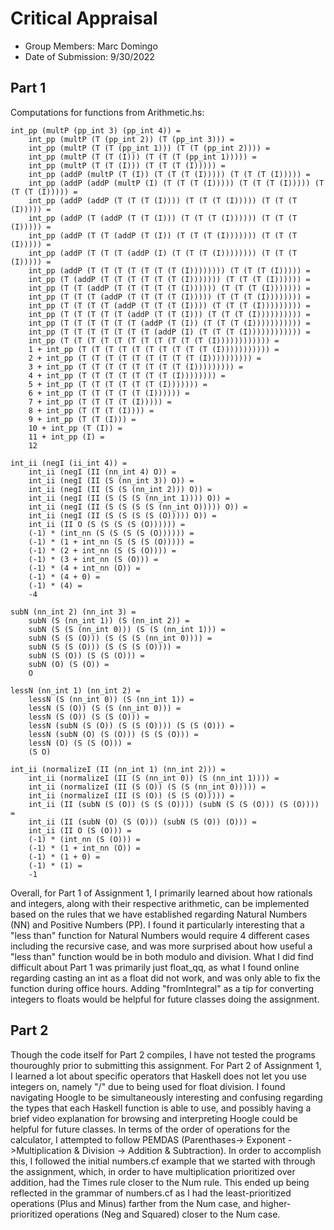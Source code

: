 ﻿# Critical Appraisal

- Group Members: Marc Domingo
- Date of Submission: 9/30/2022

## Part 1
Computations for functions from Arithmetic.hs:



	int_pp (multP (pp_int 3) (pp_int 4)) =
	    int_pp (multP (T (pp_int 2)) (T (pp_int 3))) =
	    int_pp (multP (T (T (pp_int 1))) (T (T (pp_int 2)))) =
	    int_pp (multP (T (T (I))) (T (T (T (pp_int 1))))) =
	    int_pp (multP (T (T (I))) (T (T (T (I))))) =
	    int_pp (addP (multP (T (I)) (T (T (T (I))))) (T (T (T (I))))) =
	    int_pp (addP (addP (multP (I) (T (T (T (I))))) (T (T (T (I))))) (T (T (T (I))))) =
	    int_pp (addP (addP (T (T (T (I)))) (T (T (T (I))))) (T (T (T (I))))) =
	    int_pp (addP (T (addP (T (T (I))) (T (T (T (I)))))) (T (T (T (I))))) =
	    int_pp (addP (T (T (addP (T (I)) (T (T (T (I))))))) (T (T (T (I))))) =
	    int_pp (addP (T (T (T (addP (I) (T (T (T (I)))))))) (T (T (T (I))))) =
	    int_pp (addP (T (T (T (T (T (T (T (I)))))))) (T (T (T (I))))) =
	    int_pp (T (addP (T (T (T (T (T (T (I))))))) (T (T (T (I)))))) =
	    int_pp (T (T (addP (T (T (T (T (T (I)))))) (T (T (T (I))))))) =
	    int_pp (T (T (T (addP (T (T (T (T (I))))) (T (T (T (I)))))))) =
	    int_pp (T (T (T (T (addP (T (T (T (I)))) (T (T (T (I))))))))) =
	    int_pp (T (T (T (T (T (addP (T (T (I))) (T (T (T (I)))))))))) =
	    int_pp (T (T (T (T (T (T (addP (T (I)) (T (T (T (I))))))))))) =
	    int_pp (T (T (T (T (T (T (T (addP (I) (T (T (T (I)))))))))))) =
	    int_pp (T (T (T (T (T (T (T (T (T (T (T (I)))))))))))) =
	    1 + int_pp (T (T (T (T (T (T (T (T (T (T (I))))))))))) =
	    2 + int_pp (T (T (T (T (T (T (T (T (T (I)))))))))) =
	    3 + int_pp (T (T (T (T (T (T (T (T (I))))))))) =
	    4 + int_pp (T (T (T (T (T (T (T (I)))))))) =
	    5 + int_pp (T (T (T (T (T (T (I))))))) =
	    6 + int_pp (T (T (T (T (T (I)))))) =
	    7 + int_pp (T (T (T (T (I))))) =
	    8 + int_pp (T (T (T (I)))) =
	    9 + int_pp (T (T (I))) =
	    10 + int_pp (T (I)) =
	    11 + int_pp (I) =
	    12
	    
	int_ii (negI (ii_int 4)) =
		int_ii (negI (II (nn_int 4) O)) =
		int_ii (negI (II (S (nn_int 3)) O)) =
		int_ii (negI (II (S (S (nn_int 2))) O)) =
		int_ii (negI (II (S (S (S (nn_int 1)))) O)) =
		int_ii (negI (II (S (S (S (S (nn_int O))))) O)) =
		int_ii (negI (II (S (S (S (S (O))))) O)) =
		int_ii (II O (S (S (S (S (O)))))) =
		(-1) * (int_nn (S (S (S (S (O)))))) =
		(-1) * (1 + int_nn (S (S (S (O))))) =
		(-1) * (2 + int_nn (S (S (O)))) =
		(-1) * (3 + int_nn (S (O))) =
		(-1) * (4 + int_nn (O)) =
		(-1) * (4 + 0) =
		(-1) * (4) =
		-4
		
	subN (nn_int 2) (nn_int 3) =
		subN (S (nn_int 1)) (S (nn_int 2)) =
		subN (S (S (nn_int 0))) (S (S (nn_int 1))) =
		subN (S (S (O))) (S (S (S (nn_int 0)))) =
		subN (S (S (O))) (S (S (S (O)))) =
		subN (S (O)) (S (S (O))) =
		subN (O) (S (O)) =
		O
	
	lessN (nn_int 1) (nn_int 2) =
		lessN (S (nn_int 0)) (S (nn_int 1)) =
		lessN (S (O)) (S (S (nn_int 0))) =
		lessN (S (O)) (S (S (O))) =
		lessN (subN (S (O)) (S (S (O)))) (S (S (O))) =
		lessN (subN (O) (S (O))) (S (S (O))) =
		lessN (O) (S (S (O))) =
		(S O)
		
	int_ii (normalizeI (II (nn_int 1) (nn_int 2))) =
		int_ii (normalizeI (II (S (nn_int 0)) (S (nn_int 1)))) =
		int_ii (normalizeI (II (S (O)) (S (S (nn_int 0))))) =
		int_ii (normalizeI (II (S (O)) (S (S (O))))) =
		int_ii (II (subN (S (O)) (S (S (O)))) (subN (S (S (O))) (S (O)))) =
		int_ii (II (subN (O) (S (O))) (subN (S (O)) (O))) =
		int_ii (II O (S (O))) =
		(-1) * (int_nn (S (O))) =
		(-1) * (1 + int_nn (O)) =
		(-1) * (1 + 0) =
		(-1) * (1) =
		-1 


Overall, for Part 1 of Assignment 1, I primarily learned about how rationals and integers, along with their respective arithmetic, can be implemented based on the rules that we have established regarding Natural Numbers (NN) and Positive Numbers (PP). I found it particularly interesting that a "less than" function for Natural Numbers would require 4 different cases including the recursive case, and was more surprised about how useful a "less than" function would be in both modulo and division. What I did find difficult about Part 1 was primarily just float_qq, as what I found online regarding casting an int as a float did not work, and was only able to fix the function during office hours. Adding "fromIntegral" as a tip for converting integers to floats would be helpful for future classes doing the assignment.

## Part 2

Though the code itself for Part 2 compiles, I have not tested the programs thouroughly prior to submitting this assignment.
	For Part 2 of Assignment 1, I learned a lot about specific operators that Haskell does not let you use integers on, namely "/" due to being used for float division. I found navigating Hoogle to be simultaneously interesting and confusing regarding the types that each Haskell function is able to use, and possibly having a brief video explanation for browsing and interpreting Hoogle could be helpful for future classes.
	In terms of the order of operations for the calculator, I attempted to follow PEMDAS (Parenthases-> Exponent ->Multiplication & Division -> Addition & Subtraction). In order to accomplish this, I followed the initial numbers.cf example that we started with through the assignment, which, in order to have multiplication prioritized over addition, had the Times rule closer to the Num rule. This ended up being reflected in the grammar of numbers.cf as I had the least-prioritized operations (Plus and Minus) farther from the Num case, and higher-prioritized operations (Neg and Squared) closer to the Num case.